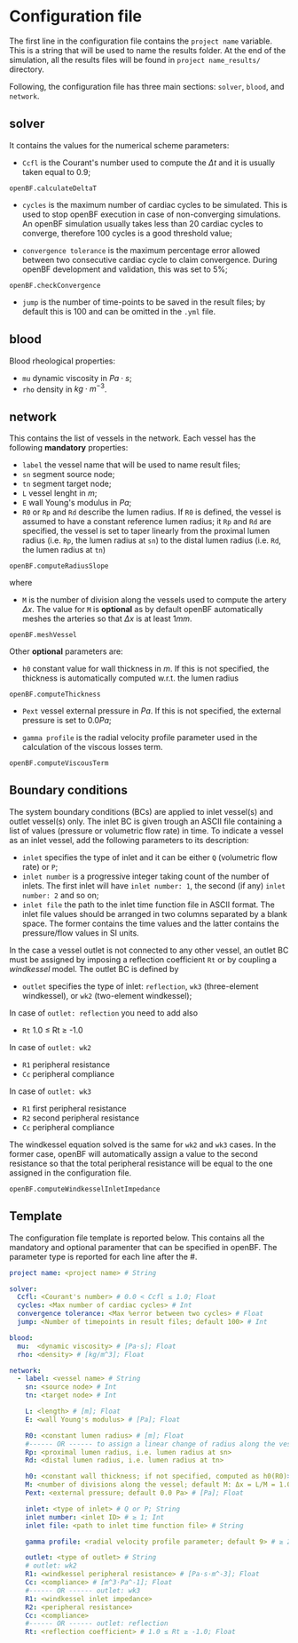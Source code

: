 # Configuration file

The first line in the configuration file contains the `project name` variable. This is a string that will be used to name the results folder. At the end of the simulation, all the results files will be found in `project name_results/` directory.

Following, the configuration file has three main sections: `solver`, `blood`, and `network`.

## solver

It contains the values for the numerical scheme parameters:

- `Ccfl` is the Courant's number used to compute the $\Delta t$ and it is usually taken equal to $0.9$;

```@docs
openBF.calculateDeltaT
```

- `cycles` is the maximum number of cardiac cycles to be simulated. This is used to stop openBF execution in case of non-converging simulations. An openBF simulation usually takes less than 20 cardiac cycles to converge, therefore $100$ cycles is a good threshold value;

- `convergence tolerance` is the maximum percentage error allowed between two consecutive cardiac cycle to claim convergence. During openBF development and validation, this was set to $5$%;

```@docs
openBF.checkConvergence
```

- `jump` is the number of time-points to be saved in the result files; by default this is $100$ and can be omitted in the `.yml` file.

## blood

Blood rheological properties:

- `mu` dynamic viscosity in $Pa \cdot s$;
- `rho` density in $kg \cdot m^{-3}$.

## network

This contains the list of vessels in the network. Each vessel has the following __mandatory__ properties:

- `label` the vessel name that will be used to name result files;
- `sn` segment source node;
- `tn` segment target node;
- `L` vessel lenght in $m$;
- `E` wall Young's modulus in $Pa$;
- `R0` or `Rp` and `Rd` describe the lumen radius. If `R0` is defined, the vessel is assumed to have a constant reference lumen radius; it `Rp` and `Rd` are specified, the vessel is set to taper linearly from the proximal lumen radius (i.e. `Rp`, the lumen radius at `sn`) to the distal lumen radius (i.e. `Rd`, the lumen radius at `tn`)

```@docs
openBF.computeRadiusSlope
```

where

- `M` is the number of division along the vessels used to compute the artery $\Delta x$. The value for `M` is __optional__ as by default openBF automatically meshes the arteries so that $\Delta x$ is at least $1 mm$.

```@docs
openBF.meshVessel
```

Other __optional__ parameters are:

- `h0` constant value for wall thickness in $m$. If this is not specified, the thickness is automatically computed w.r.t. the lumen radius

```@docs
openBF.computeThickness
```

- `Pext` vessel external pressure in $Pa$. If this is not specified, the external pressure is set to $0.0 Pa$;

- `gamma profile` is the radial velocity profile parameter used in the calculation of the viscous losses term.

```@docs
openBF.computeViscousTerm
```

## Boundary conditions

The system boundary conditions (BCs) are applied to inlet vessel(s) and outlet vessel(s) only.
The inlet BC is given trough an ASCII file containing a list of values (pressure or volumetric flow rate) in time. To indicate a vessel as an inlet vessel, add the following parameters to its description:

- `inlet` specifies the type of inlet and it can be either `Q` (volumetric flow rate) or `P`;
- `inlet number` is a progressive integer taking count of the number of inlets. The first inlet will have `inlet number: 1`, the second (if any) `inlet number: 2` and so on;
- `inlet file` the path to the inlet time function file in ASCII format. The inlet file values should be arranged in two columns separated by a blank space. The former contains the time values and the latter contains the pressure/flow values in SI units.

In the case a vessel outlet is not connected to any other vessel, an outlet BC must be assigned by imposing a reflection coefficient `Rt` or by coupling a _windkessel_ model. The outlet BC is defined by

- `outlet` specifies the type of inlet: `reflection`, `wk3` (three-element windkessel), or `wk2` (two-element windkessel);

In case of `outlet: reflection` you need to add also
- `Rt` 1.0 ≤ Rt ≥ -1.0

In case of `outlet: wk2`
- `R1` peripheral resistance
- `Cc` peripheral compliance

In case of `outlet: wk3`
- `R1` first peripheral resistance
- `R2` second peripheral resistance
- `Cc` peripheral compliance

The windkessel equation solved is the same for `wk2` and `wk3` cases. In the former case, openBF will automatically assign a value to the second resistance so that the total peripheral resistance will be equal to the one assigned in the configuration file.

```@docs
openBF.computeWindkesselInletImpedance
```

## Template

The configuration file template is reported below. This contains all the mandatory and optional paramenter that can be specified in openBF. The parameter type is reported for each line after the #.

```yml
project name: <project name> # String

solver:
  Ccfl: <Courant's number> # 0.0 < Ccfl ≤ 1.0; Float
  cycles: <Max number of cardiac cycles> # Int
  convergence tolerance: <Max %error between two cycles> # Float
  jump: <Number of timepoints in result files; default 100> # Int

blood:
  mu:  <dynamic viscosity> # [Pa⋅s]; Float
  rho: <density> # [kg/m^3]; Float

network:
  - label: <vessel name> # String
    sn: <source node> # Int
    tn: <target node> # Int

    L: <length> # [m]; Float
    E: <wall Young's modulus> # [Pa]; Float

    R0: <constant lumen radius> # [m]; Float
    #------ OR ------ to assign a linear change of radius along the vessel
    Rp: <proximal lumen radius, i.e. lumen radius at sn>
    Rd: <distal lumen radius, i.e. lumen radius at tn>

    h0: <constant wall thickness; if not specified, computed as h0(R0)> # Float
    M: <number of divisions along the vessel; default M: Δx = L/M = 1.0mm> # Int
    Pext: <external pressure; default 0.0 Pa> # [Pa]; Float

    inlet: <type of inlet> # Q or P; String
    inlet number: <inlet ID> # ≥ 1; Int
    inlet file: <path to inlet time function file> # String

    gamma profile: <radial velocity profile parameter; default 9> # ≥ 2.0; Float

    outlet: <type of outlet> # String
    # outlet: wk2
    R1: <windkessel peripheral resistance> # [Pa⋅s⋅m^-3]; Float
    Cc: <compliance> # [m^3⋅Pa^-1]; Float
    #------ OR ------ outlet: wk3
    R1: <windkessel inlet impedance>
    R2: <peripheral resistance>
    Cc: <compliance>
    #------ OR ------ outlet: reflection
    Rt: <reflection coefficient> # 1.0 ≤ Rt ≥ -1.0; Float
```

